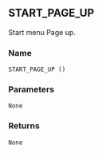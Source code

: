 ## START\_PAGE\_UP

Start menu Page up.


### Name

`START_PAGE_UP ()`


### Parameters

`None`


### Returns

`None`

